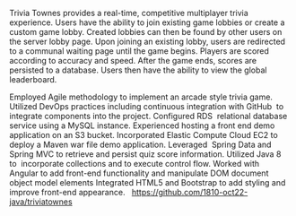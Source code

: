 Trivia Townes provides a real-time, competitive multiplayer trivia experience. 
Users have the ability to join existing game lobbies or create a custom game lobby. 
Created lobbies can then be found by other users on the server lobby page. 
Upon joining an existing lobby, users are redirected to a communal waiting 
page until the game begins. Players are scored according to accuracy and speed. 
After the game ends, scores are persisted to a database. 
Users then have the ability to view the global leaderboard.

Employed Agile methodology to implement an arcade style trivia game. 
Utilized DevOps practices including continuous integration with GitHub 
to integrate components into the project. Configured RDS  relational 
database service using a MySQL instance. Experienced hosting a front 
end demo application on an S3 bucket. Incorporated Elastic Compute 
Cloud EC2 to deploy a Maven war file demo application. Leveraged 
Spring Data and Spring MVC to retrieve and persist quiz score information. 
Utilized Java 8 to  incorporate collections and to execute control flow. 
Worked with Angular to add front-end functionality and manipulate DOM 
document object model elements Integrated HTML5 and Bootstrap to add 
styling and improve front-end appearance.  
https://github.com/1810-oct22-java/triviatownes
